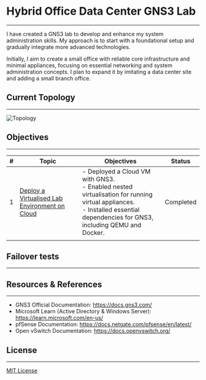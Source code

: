 # Hybrid Office Data Center GNS3 Lab

---
I have created a GNS3 lab to develop and enhance my system administration skills. My approach is to start with a foundational setup and gradually integrate more advanced technologies.

Initially, I aim to create a small office with reliable core infrastructure and minimal appliances, focusing on essential networking and system administration concepts. I plan to expand it by imitating a data center site and adding a small branch office. 

## Current Topology

---
![Topology](topology.png)

## Objectives

---

| **#** | **Topic**                                                                     | Objectives                                                                                                                                                                     | **Status** |
| ----- | ----------------------------------------------------------------------------- | ------------------------------------------------------------------------------------------------------------------------------------------------------------------------------ | ---------- |
| 1     | [Deploy a Virtualised Lab Environment on Cloud](docs/01_environment_setup.md) | - Deployed a Cloud VM with GNS3.<br>- Enabled nested virtualisation for running virtual appliances.<br>- Installed essential dependencies for GNS3, including QEMU and Docker. | Completed  |
|       |                                                                               |                                                                                                                                                                                |            |

## Failover tests

---

## Resources & References

---
* GNS3 Official Documentation: https://docs.gns3.com/
* Microsoft Learn (Active Directory & Windows Server): https://learn.microsoft.com/en-us/
* pfSense Documentation: https://docs.netgate.com/pfsense/en/latest/
* Open vSwitch Documentation: https://docs.openvswitch.org/

## License

---
[MIT License](LICENSE)
